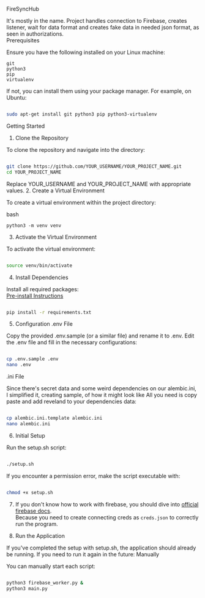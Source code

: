 FireSyncHub

It's mostly in the name. Project handles connection to Firebase, creates listener, wait for data format and creates fake data in needed json format, as seen in authorizations.  
Prerequisites

Ensure you have the following installed on your Linux machine:

    git
    python3
    pip
    virtualenv

If not, you can install them using your package manager. For example, on Ubuntu:

```bash

sudo apt-get install git python3 pip python3-virtualenv
```
Getting Started  

1. Clone the Repository

To clone the repository and navigate into the directory:

```bash

git clone https://github.com/YOUR_USERNAME/YOUR_PROJECT_NAME.git
cd YOUR_PROJECT_NAME
```
Replace YOUR_USERNAME and YOUR_PROJECT_NAME with appropriate values.
2. Create a Virtual Environment

To create a virtual environment within the project directory:

bash
```
python3 -m venv venv

```

3. Activate the Virtual Environment

To activate the virtual environment:

```bash

source venv/bin/activate
```
4. Install Dependencies

Install all required packages:  
[Pre-install Instructions](pre_install_readme.md)

```bash

pip install -r requirements.txt
```
5. Configuration
.env File

Copy the provided .env.sample (or a similar file) and rename it to .env. Edit the .env file and fill in the necessary configurations:

```bash

cp .env.sample .env
nano .env
```
.ini File

Since there's secret data and some weird dependencies on our alembic.ini, I simplified it, creating sample, of how it might look like
All you need is copy paste and add reveland to your dependencies data:

```bash

cp alembic.ini.template alembic.ini
nano alembic.ini
```
6. Initial Setup

Run the setup.sh script:

```bash

./setup.sh
```
If you encounter a permission error, make the script executable with:

```bash

chmod +x setup.sh
```
7. If you don't know how to work with firebase, you should dive into [official firebase docs](https://firebase.google.com/docs).  
Because you need to create connecting creds as `creds.json` to correctly run the program.

8. Run the Application

If you've completed the setup with setup.sh, the application should already be running. If you need to run it again in the future:
Manually

You can manually start each script:

```bash

python3 firebase_worker.py &
python3 main.py
```

